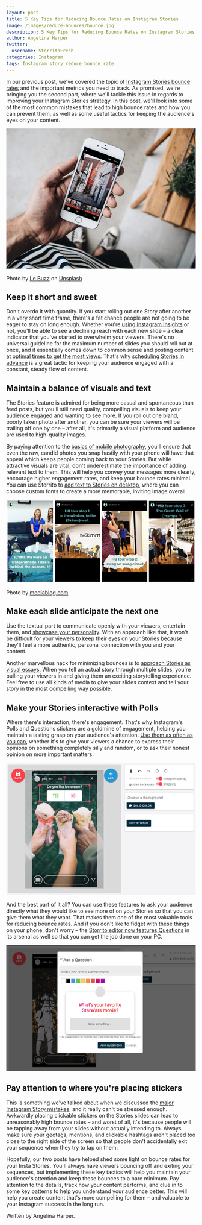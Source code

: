 ```yaml
---
layout: post
title: 5 Key Tips for Reducing Bounce Rates on Instagram Stories
image: /images/reduce-bounces/bounce.jpg
description: 5 Key Tips for Reducing Bounce Rates on Instagram Stories
author: Angelina Harper
twitter:
  username: StorritoFresh
categories: Instagram
tags: Instagram story reduce bounce rate
---
```


In our previous post, we've covered the topic of [Instagram Stories bounce rates](https://blog.storrito.com/instagram/2019/04/01/what-are-instagram-stories-bounces-and-how-can-you-track-them.html) and the important metrics you need to track. As promised, we're bringing you the second part, where we'll tackle this issue in regards to improving your Instagram Stories strategy. In this post, we'll look into some of the most common mistakes that lead to high bounce rates and how you can prevent them, as well as some useful tactics for keeping the audience's eyes on your content.

![Bounces](/images/reduce-bounces/bounce.jpg)
<!--more-->

Photo by [Le Buzz](https://unsplash.com/photos/HpedTM5nbMo?utm_source=unsplash&utm_medium=referral&utm_content=creditCopyText) on [Unsplash](https://unsplash.com/collections/4324564/mockups?utm_source=unsplash&utm_medium=referral&utm_content=creditCopyText)

## Keep it short and sweet

Don't overdo it with quantity. If you start rolling out one Story after another in a very short time frame, there's a fat chance people are not going to be eager to stay on long enough. Whether you're [using Instagram Insights](https://blog.hubspot.com/marketing/how-to-use-instagram-insights) or not, you'll be able to see a declining reach with each new slide – a clear indicator that you've started to overwhelm your viewers. There's no universal guideline for the maximum number of slides you should roll out at once, and it essentially comes down to common sense and posting content at [optimal times to get the most views](https://blog.storrito.com/instagram/2017/10/13/how-to-boost-your-instagram-story-views-up-to-300.html). That's why [scheduling Stories in advance](https://blog.storrito.com/instagram/2018/04/16/why-schedule-instagram-stories.html) is a great tactic for keeping your audience engaged with a constant, steady flow of content. 

## Maintain a balance of visuals and text
The Stories feature is admired for being more casual and spontaneous than feed posts, but you'll still need quality, compelling visuals to keep your audience engaged and wanting to see more. If you roll out one bland, poorly taken photo after another, you can be sure your viewers will be trailing off one by one – after all, it's primarily a visual platform and audience are used to high-quality images. 

By paying attention to the [basics of mobile photography](https://sleeklens.com/a-mobile-photography-faq/), you'll ensure that even the raw, candid photos you snap hastily with your phone will have that appeal which keeps people coming back to your Stories. But while attractive visuals are vital, don't underestimate the importance of adding relevant text to them. This will help you convey your messages more clearly, encourage higher engagement rates, and keep your bounce rates minimal. You can use Storrito to [add text to Stories on desktop](https://blog.storrito.com/instagram/2018/05/23/how-to-add-text-to-your-instagram-story.html), where you can choose custom fonts to create a more memorable, inviting image overall. 

![Stories examples](/images/reduce-bounces/stories-example.jpg)

Photo by [mediablog.com](https://mediablog.prnewswire.com/2016/12/08/10-ways-to-captivate-your-audience-with-instagram-stories/)

## Make each slide anticipate the next one
Use the textual part to communicate openly with your viewers, entertain them, and [showcase your personality](https://later.com/blog/brand-yourself-on-instagram/). With an approach like that, it won't be difficult for your viewers to keep their eyes on your Stories because they'll feel a more authentic, personal connection with you and your content.

Another marvellous hack for minimizing bounces is to [approach Stories as visual essays](https://blog.storrito.com/instagram/2018/11/30/Make-Your-Insta-Stories-Stand-Out-with-These-Cool-Hacks-Part-1.html). When you tell an actual story through multiple slides, you're pulling your viewers in and giving them an exciting storytelling experience. Feel free to use all kinds of media to give your slides context and tell your story in the most compelling way possible.

## Make your Stories interactive with Polls
Where there's interaction, there's engagement. That's why Instagram's Polls and Questions stickers are a goldmine of engagement, helping you maintain a lasting grasp on your audience's attention. [Use them as often as you can](https://medium.com/@subsign/best-instagram-questions-to-ask-for-a-better-engagement-on-your-page-4503f72903f6), whether it's to give your viewers a chance to express their opinions on something completely silly and random, or to ask their honest opinion on more important matters.

![poll](/images/reduce-bounces/poll.jpg)

And the best part of it all? You can use these features to ask your audience directly what they would like to see more of on your Stories so that you can give them what they want. That makes them one of the most valuable tools for reducing bounce rates. And if you don't like to fidget with these things on your phone, don't worry – the [Storrito editor now features Questions](https://storrito.com/) in its arsenal as well so that you can get the job done on your PC. 

![question](/images/reduce-bounces/question.jpg)

## Pay attention to where you're placing stickers
This is something we've talked about when we discussed the [major Instagram Story mistakes](https://blog.storrito.com/instagram/2018/12/13/4-Instagram-Story-Mistakes-Youre-Making.html), and it really can't be stressed enough. Awkwardly placing clickable stickers on the Stories slides can lead to unreasonably high bounce rates – and worst of all, it's because people will be tapping away from your slides without actually intending to. Always make sure your geotags, mentions, and clickable hashtags aren't placed too close to the right side of the screen so that people don't accidentally exit your sequence when they try to tap on them.

Hopefully, our two posts have helped shed some light on bounce rates for your Insta Stories. You'll always have viewers bouncing off and exiting your sequences, but implementing these key tactics will help you maintain your audience's attention and keep these bounces to a bare minimum. Pay attention to the details, track how your content performs, and clue in to some key patterns to help you understand your audience better. This will help you create content that's more compelling for them – and valuable to your Instagram success in the long run.

Written by Angelina Harper.